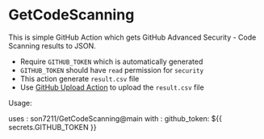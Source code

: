 # GetCodeScanning

This is simple GitHub Action which gets GitHub Advanced Security - Code Scanning results to JSON. 

- Require `GITHUB_TOKEN` which is automatically generated
- `GITHUB_TOKEN` should have `read` permission for `security`
- This action generate `result.csv` file
- Use [GitHub Upload Action](https://github.com/actions/upload-artifact) to upload the `result.csv` file 

Usage:
  
  uses : son7211/GetCodeScanning@main
  with :
    github_token: ${{ secrets.GITHUB_TOKEN }}


